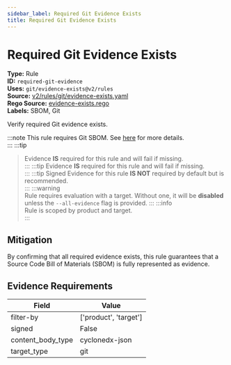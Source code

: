 ```yaml
---
sidebar_label: Required Git Evidence Exists
title: Required Git Evidence Exists
---  
```

# Required Git Evidence Exists  
**Type:** Rule  
**ID:** `required-git-evidence`  
**Uses:** `git/evidence-exists@v2/rules`  
**Source:** [v2/rules/git/evidence-exists.yaml](https://github.com/scribe-public/sample-policies/blob/main/v2/rules/git/evidence-exists.yaml)  
**Rego Source:** [evidence-exists.rego](https://github.com/scribe-public/sample-policies/blob/main/v2/rules/git/evidence-exists.rego)  
**Labels:** SBOM, Git  

Verify required Git evidence exists.

:::note 
This rule requires Git SBOM. See [here](https://scribe-security.netlify.app/docs/valint/sbom) for more details.  
::: 
:::tip 
> Evidence **IS** required for this rule and will fail if missing.  
::: 
:::tip 
> Evidence **IS** required for this rule and will fail if missing.  
::: 
:::tip 
Signed Evidence for this rule **IS NOT** required by default but is recommended.  
::: 
:::warning  
Rule requires evaluation with a target. Without one, it will be **disabled** unless the `--all-evidence` flag is provided.
::: 
:::info  
Rule is scoped by product and target.  
:::  

## Mitigation  
By confirming that all required evidence exists, this rule guarantees that a Source Code Bill of Materials (SBOM) is fully represented as evidence.



## Evidence Requirements  
| Field | Value |
|-------|-------|
| filter-by | ['product', 'target'] |
| signed | False |
| content_body_type | cyclonedx-json |
| target_type | git |

